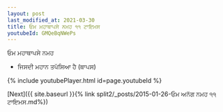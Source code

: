 ```yaml
---
layout: post
last_modified_at: 2021-03-30
title: ਓਮ ਮਹਾਥਾਪਸੇ ਨਮਹ ੧੧ ਟਾਇਮਸ
youtubeId: GMQeBqNWePs
---
```

 
 
 ਓਮ ਮਹਾਥਾਪਸੇ ਨਮਹ  
 
 -  ਜਿਸਦੀ ਮਹਾਨ ਤਪੱਸਿਆ ਹੈ (ਥਾਪਸ) 
 
  
 
  
 
 
 
 
 
 


{% include youtubePlayer.html id=page.youtubeId %}
 
[Next]({{ site.baseurl }}{% link  split2/_posts/2015-01-26-ਓਮ ਅਨੱਗ ਨਮਹ ੧੧ ਟਾਇਮਸ.md%})
 

